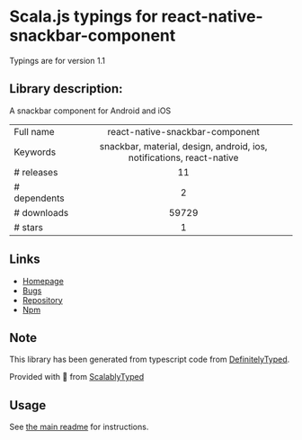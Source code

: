 
# Scala.js typings for react-native-snackbar-component

Typings are for version 1.1

## Library description:
A snackbar component for Android and iOS

|                    |                 |
| ------------------ | :-------------: |
| Full name          | react-native-snackbar-component |
| Keywords           | snackbar, material, design, android, ios, notifications, react-native |
| # releases         | 11 |
| # dependents       | 2 |
| # downloads        | 59729 |
| # stars            | 1 |

## Links
- [Homepage](https://github.com/sidevesh/react-native-snackbar-component#readme)
- [Bugs](https://github.com/sidevesh/react-native-snackbar-component/issues)
- [Repository](https://github.com/sidevesh/react-native-snackbar-component)
- [Npm](https://www.npmjs.com/package/react-native-snackbar-component)
    


## Note
This library has been generated from typescript code from [DefinitelyTyped](https://definitelytyped.org).

Provided with :purple_heart: from [ScalablyTyped](https://github.com/oyvindberg/ScalablyTyped)

## Usage
See [the main readme](../../readme.md) for instructions.


